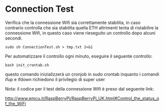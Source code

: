 Connection Test
===============
Verifica che la connessione Wifi sia correttamente stabilita, in caso contrario controlla che sia stabilita quella ETH altrimenti tenta di ristabilire la connessione Wifi, in questo caso viene rieseguito un controllo dopo alcuni secondi.

	sudo sh ConnectionTest.sh > tmp.txt 2<&1

Per automatizzare il controllo ogni minuto, eseguire il seguente controllo:

	bash init_crontab.sh

questo comando inizializzerà un cronjob in sudo crontab inquanto i comandi ifup e ifdown richiedono il privilegio di super user


Nota: il codice per il test della connessione Wifi è preso dal seguente link:

http://www.emcu.it/RaspBerryPi/RaspBerryPi_UK.html#Control_the_status_of_the_WiFi
